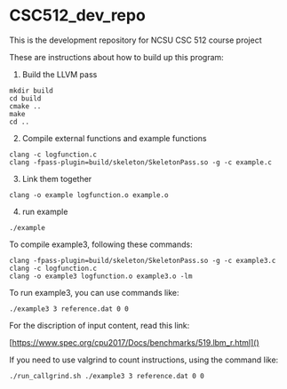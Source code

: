 # CSC512_dev_repo
This is the development repository for NCSU CSC 512 course project

These are instructions about how to build up this program:

1. Build the LLVM pass

```
mkdir build
cd build
cmake ..
make
cd ..
```

2. Compile external functions and example functions

```
clang -c logfunction.c
clang -fpass-plugin=build/skeleton/SkeletonPass.so -g -c example.c
```

3. Link them together

```
clang -o example logfunction.o example.o
```

4. run example

```
./example
```



To compile example3, following these commands:

```
clang -fpass-plugin=build/skeleton/SkeletonPass.so -g -c example3.c
clang -c logfunction.c
clang -o example3 logfunction.o example3.o -lm
```

To run example3, you can use commands like:

```
./example3 3 reference.dat 0 0
```
For the discription of input content, read this link:

[https://www.spec.org/cpu2017/Docs/benchmarks/519.lbm_r.html]()



If you need to use valgrind to count instructions, using the command like:

```
./run_callgrind.sh ./example3 3 reference.dat 0 0
```

